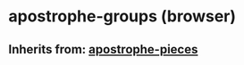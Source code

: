 # apostrophe-groups (browser)
## Inherits from: [apostrophe-pieces](../apostrophe-pieces/browser-apostrophe-pieces.md)

